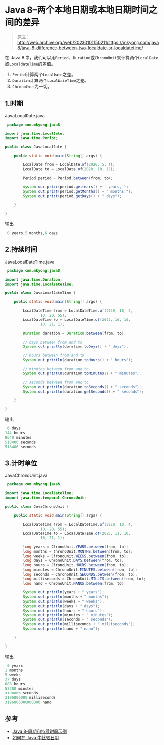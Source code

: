 # Java 8–两个本地日期或本地日期时间之间的差异

> 原文：<http://web.archive.org/web/20230101150211/https://mkyong.com/java8/java-8-difference-between-two-localdate-or-localdatetime/>

在 Java 8 中，我们可以用`Period`、`Duration`或`ChronoUnit`来计算两个`LocalDate`或`LocaldateTime`的差值。

1.  `Period`计算两个`LocalDate`之差。
2.  `Duration`计算两个`LocalDateTime`之差。
3.  `ChronoUnit`为一切。

## 1.时期

JavaLocalDate.java

```java
 package com.mkyong.java8;

import java.time.LocalDate;
import java.time.Period;

public class JavaLocalDate {

    public static void main(String[] args) {

        LocalDate from = LocalDate.of(2020, 5, 4);
        LocalDate to = LocalDate.of(2020, 10, 10);

        Period period = Period.between(from, to);

        System.out.print(period.getYears() + " years,");
        System.out.print(period.getMonths() + " months,");
        System.out.print(period.getDays() + " days");

    }

} 
```

输出

```java
 0 years,5 months,6 days 
```

## 2.持续时间

JavaLocalDateTime.java

```java
 package com.mkyong.java8;

import java.time.Duration;
import java.time.LocalDateTime;

public class JavaLocalDateTime {

    public static void main(String[] args) {

        LocalDateTime from = LocalDateTime.of(2020, 10, 4,
                10, 20, 55);
        LocalDateTime to = LocalDateTime.of(2020, 10, 10,
                10, 21, 1);

        Duration duration = Duration.between(from, to);

        // days between from and to
        System.out.println(duration.toDays() + " days");

        // hours between from and to
        System.out.println(duration.toHours() + " hours");

        // minutes between from and to
        System.out.println(duration.toMinutes() + " minutes");

        // seconds between from and to
        System.out.println(duration.toSeconds() + " seconds");
        System.out.println(duration.getSeconds() + " seconds");

    }

} 
```

输出

```java
 6 days
144 hours
8640 minutes
518406 seconds
518406 seconds 
```

## 3.计时单位

JavaChronoUnit.java

```java
 package com.mkyong.java8;

import java.time.LocalDateTime;
import java.time.temporal.ChronoUnit;

public class JavaChronoUnit {

    public static void main(String[] args) {

        LocalDateTime from = LocalDateTime.of(2020, 10, 4,
                10, 20, 55);
        LocalDateTime to = LocalDateTime.of(2020, 11, 10,
                10, 21, 1);

        long years = ChronoUnit.YEARS.between(from, to);
        long months = ChronoUnit.MONTHS.between(from, to);
        long weeks = ChronoUnit.WEEKS.between(from, to);
        long days = ChronoUnit.DAYS.between(from, to);
        long hours = ChronoUnit.HOURS.between(from, to);
        long minutes = ChronoUnit.MINUTES.between(from, to);
        long seconds = ChronoUnit.SECONDS.between(from, to);
        long milliseconds = ChronoUnit.MILLIS.between(from, to);
        long nano = ChronoUnit.NANOS.between(from, to);

        System.out.println(years + " years");
        System.out.println(months + " months");
        System.out.println(weeks + " weeks");
        System.out.println(days + " days");
        System.out.println(hours + " hours");
        System.out.println(minutes + " minutes");
        System.out.println(seconds + " seconds");
        System.out.println(milliseconds + " milliseconds");
        System.out.println(nano + " nano");

    }

} 
```

输出

```java
 0 years
1 months
5 weeks
37 days
888 hours
53280 minutes
3196806 seconds
3196806000 milliseconds
3196806000000000 nano 
```

## 参考

*   [Java 8–周期和持续时间示例](/web/20221129200847/https://mkyong.com/java8/java-8-period-and-duration-examples/)
*   [如何在 Java 中比较日期](java/how-to-compare-dates-in-java/)

<input type="hidden" id="mkyong-current-postId" value="15408">